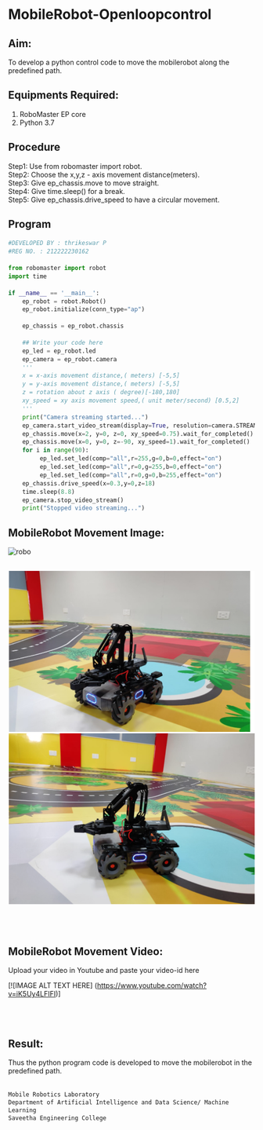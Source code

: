 # MobileRobot-Openloopcontrol
## Aim:
To develop a python control code to move the mobilerobot along the predefined path.
## Equipments Required:
1. RoboMaster EP core
2. Python 3.7
## Procedure
Step1:
Use from robomaster import robot.
<br/>
Step2:
Choose the x,y,z - axis movement distance(meters).
<br/>
Step3:
Give ep_chassis.move to move straight.
<br/>
Step4:
Give time.sleep() for a break.
<br/>
Step5:
Give ep_chassis.drive_speed to have a circular movement.
<br/>
## Program
```python
#DEVELOPED BY : thrikeswar P
#REG NO. : 212222230162

from robomaster import robot
import time

if __name__ == '__main__':
    ep_robot = robot.Robot()
    ep_robot.initialize(conn_type="ap")

    ep_chassis = ep_robot.chassis

    ## Write your code here
    ep_led = ep_robot.led
    ep_camera = ep_robot.camera
    '''
    x = x-axis movement distance,( meters) [-5,5]
    y = y-axis movement distance,( meters) [-5,5]
    z = rotation about z axis ( degree)[-180,180]
    xy_speed = xy axis movement speed,( unit meter/second) [0.5,2]
    '''
    print("Camera streaming started...")
    ep_camera.start_video_stream(display=True, resolution=camera.STREAM_360P)
    ep_chassis.move(x=2, y=0, z=0, xy_speed=0.75).wait_for_completed()
    ep_chassis.move(x=0, y=0, z=-90, xy_speed=1).wait_for_completed()
    for i in range(90):
         ep_led.set_led(comp="all",r=255,g=0,b=0,effect="on")  
         ep_led.set_led(comp="all",r=0,g=255,b=0,effect="on")
         ep_led.set_led(comp="all",r=0,g=0,b=255,effect="on")
    ep_chassis.drive_speed(x=0.3,y=0,z=18)
    time.sleep(8.8)
    ep_camera.stop_video_stream()
    print("Stopped video streaming...")
```

## MobileRobot Movement Image:

![robo](./img/robomaster.png)

<br>![output](./exa.png)
<br>![output](./exb.png)
<br/>
<br/>
<br/>
<br/>

## MobileRobot Movement Video:

Upload your video in Youtube and paste your video-id here

[![IMAGE ALT TEXT HERE] (https://www.youtube.com/watch?v=iK5Uy4LFIFI)]
<br/>
<br/>
<br/>
<br/>
## Result:
Thus the python program code is developed to move the mobilerobot in the predefined path.
<br/>
<br/>
```
Mobile Robotics Laboratory
Department of Artificial Intelligence and Data Science/ Machine Learning
Saveetha Engineering College
```
